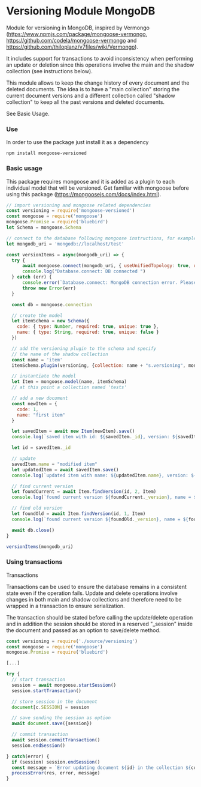 # Versioning Module MongoDB
Module for versioning in MongoDB, inspired by Vermongo (https://www.npmjs.com/package/mongoose-vermongo, https://github.com/codela/mongoose-vermongo and https://github.com/thiloplanz/v7files/wiki/Vermongo).

It includes support for transactions to avoid inconsistency when performing an update or deletion since this operations involve the main and the shadow collection (see instructions below).

This module allows to keep the change history of every document and the deleted documents. The idea is to have a "main collection" storing the current document versions and a different collection called "shadow collection" to keep all the past versions and deleted documents.

See Basic Usage.

### Use
In order to use the package just install it as a dependency
```
npm install mongoose-versioned
```

### Basic usage
This package requires mongoose and it is added as a plugin to each individual model that will be versioned. Get familiar with mongoose before using this package (https://mongoosejs.com/docs/index.html).

```javascript
// import versioning and mongoose related dependencies
const versioning = require('mongoose-versioned')
const mongoose = require('mongoose')
mongoose.Promise = require('bluebird')
let Schema = mongoose.Schema

// connect to the database following mongoose instructions, for example:
let mongodb_uri = 'mongodb://localhost/test'

const versionItems = async(mongodb_uri) => {
  try {
      await mongoose.connect(mongodb_uri, { useUnifiedTopology: true, useNewUrlParser: true, useFindAndModify: false })
      console.log("Database.connect: DB connected ")
  } catch (err) {
      console.error(`Database.connect: MongoDB connection error. Please make sure MongoDB is running:` + err.message)
      throw new Error(err)
  }

  const db = mongoose.connection

  // create the model
  let itemSchema = new Schema({
    code: { type: Number, required: true, unique: true },
    name: { type: String, required: true, unique: false }
  })

  // add the versioning plugin to the schema and specify
  // the name of the shadow collection
  const name = 'item'
  itemSchema.plugin(versioning, {collection: name + "s.versioning", mongoose})

  // instantiate the model
  let Item = mongoose.model(name, itemSchema)
  // at this point a collection named 'tests'

  // add a new document
  const newItem = {
    code: 1,
    name: "first item"
  }

  let savedItem = await new Item(newItem).save()
  console.log(`saved item with id: ${savedItem._id}, version: ${savedItem._version}`)

  let id = savedItem._id

  // update
  savedItem.name = "modified item"
  let updatedItem = await savedItem.save()
  console.log(`updated item with name: ${updatedItem.name}, version: ${updatedItem._version}`)

  // find current version
  let foundCurrent = await Item.findVersion(id, 2, Item)
  console.log(`found current version ${foundCurrent._version}, name = ${foundCurrent.name}`)

  // find old version
  let foundOld = await Item.findVersion(id, 1, Item)
  console.log(`found current version ${foundOld._version}, name = ${foundOld.name}`)

  await db.close()
}

versionItems(mongodb_uri)

```

### Using transactions
Transactions

Transactions can be used to ensure the database remains in a consistent state even if the operation fails. Update and delete operations involve changes in both main and shadow collections and therefore need to be wrapped in a transaction to ensure serialization.

The transaction should be stated before calling the update/delete operation and in addition the session should be stored in a reserved "_session" inside the document and passed as an option to save/delete method.

```javascript
const versioning = require('./source/versioning')
const mongoose = require('mongoose')
mongoose.Promise = require('bluebird')

[...]

try {
  // start transaction
  session = await mongoose.startSession()
  session.startTransaction()

  // store session in the document
  document[c.SESSION] = session

  // save sending the session as option
  await document.save({session})

  // commit transaction
  await session.commitTransaction()
  session.endSession()

} catch(error) {
  if (session) session.endSession()
  const message = `Error updating document ${id} in the collection ${collection}.`
  processError(res, error, message)
}

```
